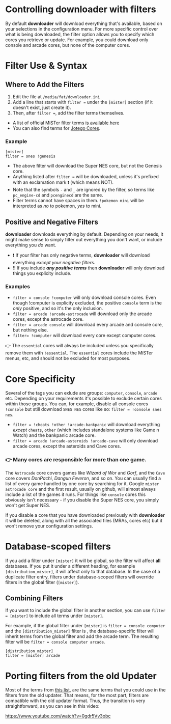 # Controlling **downloader** with filters

By default **downloader** will download everything that's available, based on your selections in the configuration menu.  For more specific control over what is being downloaded, the filter option allows you to specify which cores you retrieve or update. For example, you could download only console and arcade cores, but none of the computer cores.

# Filter Use & Syntax

## Where to Add the Filters

1. Edit the file at `/media/fat/downloader.ini`
1. Add a line that starts with `filter =` under the `[mister]` section (if it doesn't exist, just create it).
1. Then, after `filter =`, add the filter terms themselves.

  - A list of official MiSTer filter terms [is available here](https://github.com/MiSTer-devel/Distribution_MiSTer)
  - You can also find terms for [Jotego Cores](https://github.com/jotego/jtcores_mister).

### Example

```
[mister]
filter = snes !genesis
```

  -  The above filter will download the Super NES core, but not the Genesis core.
  -  Anything listed after `filter =` will be downloaded, unless it's prefixed with an exclamation mark ❗ (which means NOT).
  -  Note that the symbols `-` and `_` are ignored by the filter, so terms like `pc_engine-cd` and `pcenginecd` are the same.
  -  Filter terms cannot have spaces in them.  `!pokemon mini` will be interpreted as *no* to pokemon, *yes* to mini.

## Positive and Negative Filters
**downloader** downloads everything by default.  Depending on your needs, it might make sense to simply filter out everything you don't want, or include everything you *do* want.

  -  ❗ If your filter has only negative terms, **downloader** will download everything *except your negative filters*.
  -  ‼️ If you include ***any positive terms*** then **downloader** will only download things you explicity include.

### Examples

  -  `filter = console !computer`  will only download console cores.  Even though !computer is explicity excluded, the positive `console` term is the *only* positive, and so it's the only inclusion.
  -  `filter = arcade !arcade-astrocade` will download only the arcade cores, except the astrocade core.
  -  `filter = arcade console` will download every arcade and console core, but nothing else.
  -  `filter= !computer` will download every core except computer cores.

👉 The `essential` cores will always be included unless you specifically remove them with `!essential`.  The `essential` cores include the MiSTer menus, etc, and should not be excluded for most purposes.  

#  Core Specificity
Several of the tags you can exlude are groups: `computer`, `console`, `arcade` etc.   Depending on your requirements it's possible to exclude certain cores within those groups.  You can, for example, disable all console cores `!console` but still download  `SNES NES` cores like so:  `filter = !console snes nes`.

  - `filter = !cheats !other !arcade-bankpanic` will download everything *except* `cheats`, `other` (which includes standalone systems like Game n Watch) and the bankpanic arcade core.
  - `filter = arcade !arcade-asteroids !arcade-cave` will only download arcade cores, except the asteroids and Cave cores.

### 👉 Many cores are responsible for more than one game.

The `Astrocade` core covers games like _Wizard of Wor_ and _Gorf_, and the `Cave` core covers _DonPachi_, _Dangun Feveron_, and so on.  You can usually find a list of every game handled by one core by searching for it.  Google `mister astrocade core` and the first result, usually on github, will almost always include a list of the games it runs.  For things like `console` cores this obviously isn't necessary - if you disable the Super NES core, you simply won't get Super NES.

If you disable a core that you have downloaded previously with **downloader** it will be deleted, along with all the associated files (MRAs, cores etc) but it won't remove your configuration settings.

# Database-scoped filters
If you add a filter under `[mister]` it will be global, so the filter will affect **all** databases.  If you put it under a different heading, for example `[distribution_mister]`, it will affect only to that database.  In the case of a duplicate filter entry, filters under database-scoped filters will override filters in the global filter (`[mister]`).

## Combining Filters 
If you want to include the global filter in another section, you can use `filter = [mister]` to include all terms under `[mister]`.  

For example, if the global filter under `[mister]` is `filter = console computer` and the `[distribution_mister]` filter is , the database-specific filter will inherit terms from the global filter and add the arcade term. The resulting filter will be `filter = console computer arcade`.

```
[distribution_mister]
filter = [mister] arcade
```

# Porting filters from the old Updater

Most of the terms from [this list](https://github.com/MiSTer-devel/Distribution_MiSTer#tags-that-you-may-use-with-download-filters-feature), are the same terms that you could use in the filters from the old updater. That means, for the most part, filters are compatible with the old updater format. Thus, the transition is very straightforward, as you can see in this video:

https://www.youtube.com/watch?v=0gdr5Vv3obc
